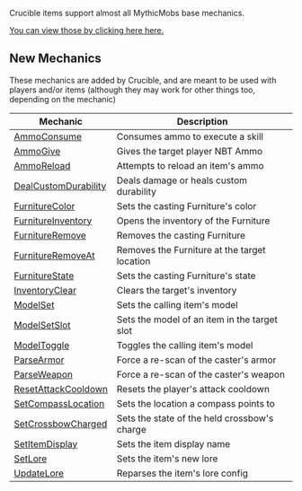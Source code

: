 Crucible items support almost all MythicMobs base mechanics.

[You can view those by clicking here here.](https://git.lumine.io/mythiccraft/MythicMobs/-/wikis/Skills/Mechanics/)

New Mechanics
-------------

These mechanics are added by Crucible, and are meant to be used with players and/or items (although they may work for other things too, depending on the mechanic)

| Mechanic                                                | Description                                  |
|---------------------------------------------------------|----------------------------------------------|
| [AmmoConsume](Skills/Mechanics/AmmoConsume)             | Consumes ammo to execute a skill             |
| [AmmoGive](Skills/Mechanics/AmmoGive)                   | Gives the target player NBT Ammo             |
| [AmmoReload](Skills/Mechanics/AmmoReload)               | Attempts to reload an item's ammo            |
| [DealCustomDurability](/Skills/Mechanics/DealCustomDurability)| Deals damage or heals custom durability|
| [FurnitureColor](/Skills/Mechanics/furniturecolor)      | Sets the casting Furniture's color           |
| [FurnitureInventory](/Skills/Mechanics/furnitureinventory)| Opens the inventory of the Furniture       |
| [FurnitureRemove](Skills/Mechanics/furnitureremove)     | Removes the casting Furniture                |
| [FurnitureRemoveAt](Skills/Mechanics/furnitureremoveat) | Removes the Furniture at the target location |
| [FurnitureState](/Skills/Mechanics/furniturestate)      | Sets the casting Furniture's state           |
| [InventoryClear](/Skills/Mechanics/InventoryClear)      | Clears the target's inventory                |                                            
| [ModelSet](Skills/Mechanics/ModelSet)                   | Sets the calling item's model                |
| [ModelSetSlot](Skills/Mechanics/ModelSetSlot)           | Sets the model of an item in the target slot |
| [ModelToggle](Skills/Mechanics/ModelToggle)             | Toggles the calling item's model             |
| [ParseArmor](Skills/Mechanics/ParseArmor)               | Force a re-scan of the caster's armor        |
| [ParseWeapon](Skills/Mechanics/ParseWeapon)             | Force a re-scan of the caster's weapon       |
| [ResetAttackCooldown](Skills/Mechanics/ResetAttackCooldown) | Resets the player's attack cooldown      |
| [SetCompassLocation](Skills/Mechanics/SetCompassLocation)|Sets the location a compass points to|
| [SetCrossbowCharged](Skills/Mechanics/SetCrossbowCharged)|Sets the state of the held crossbow's charge |
| [SetItemDisplay](/Skills/Mechanics/SetItemDisplay)      | Sets the item display name                   |
| [SetLore](/Skills/Mechanics/SetLore)                    | Sets the item's new lore                     |
| [UpdateLore](/Skills/Mechanics/UpdateLore)              | Reparses the item's lore config              |